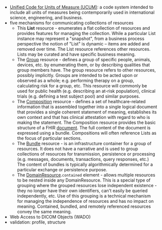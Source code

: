 - [Unified Code for Units of Measure (UCUM)](https://ucum.org/): a code system intended to include all units of measures being contemporarily used in international science, engineering, and business.
- five mechanisms for communicating collections of resources
	- This **List** resource - enumerates a flat collection of resources and provides features for managing the collection. While a particular List instance may represent a "snapshot", from a business process perspective the notion of "List" is dynamic – items are added and removed over time. The List resource references other resources. Lists may be curated and have specific business meaning.
	- The [Group](https://build.fhir.org/group.html) resource - defines a group of specific people, animals, devices, etc. by enumerating them, or by describing qualities that group members have. The group resource refers to other resources, possibly implicitly. Groups are intended to be acted upon or observed as a whole; e.g. performing therapy on a group, calculating risk for a group, etc. This resource will commonly be used for public health (e.g. describing an at-risk population), clinical trials (e.g. defining a test subject pool) and similar purposes.
	- The [Composition](https://build.fhir.org/composition.html) resource - defines a set of healthcare-related information that is assembled together into a single logical document that provides a single coherent statement of meaning, establishes its own context and that has clinical attestation with regard to who is making the statement. The Composition resource provides the basic structure of a FHIR [document](https://build.fhir.org/documents.html). The full content of the document is expressed using a bundle. Compositions will often reference Lists as the focus of particular sections.
	- The [Bundle](https://build.fhir.org/bundle.html) resource - is an infrastructure container for a group of resources. It does not have a narrative and is used to group collections of resources for transmission, persistence or processing (e.g. messages, documents, transactions, query responses, etc.) The content of bundles is typically algorithmically determined for a particular exchange or persistence purpose.
	- The [DomainResource](https://build.fhir.org/domainresource.html).`contained` element - allows multiple resources to be nested inside any DomainResource. This is a special type of grouping where the grouped resources lose independent existence - they no longer have their own identifiers, can't easily be queried independently, etc. Use of this grouping is a technical mechanism for managing the independence of resources and has no impact on meaning. Contained, bundled, and remotely referenced resources convey the same meaning.
- Web Access to DICOM Objects (WADO)
- validation: profile, structure